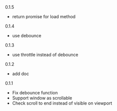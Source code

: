 0.1.5

* return promise for load method

0.1.4

* use debounce

0.1.3
* use throttle instead of debounce

0.1.2
* add doc

0.1.1
* Fix debounce function
* Support window as scrollable
* Check scroll to end instead of visible on viewport

